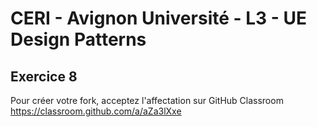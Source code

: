 # CERI - Avignon Université - L3 - UE Design Patterns

## Exercice 8


Pour créer votre fork, acceptez l'affectation sur GitHub Classroom https://classroom.github.com/a/aZa3lXxe
